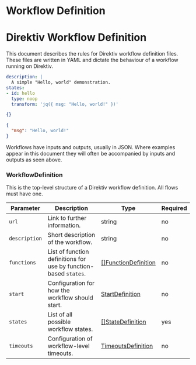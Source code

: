 # Workflow Definition 

# Direktiv Workflow Definition

This document describes the rules for Direktiv workflow definition files. These files are written in YAML and dictate the behaviour of a workflow running on Direktiv. 

```yaml title="Workflow"
description: |
  A simple "Hello, world" demonstration.
states:
- id: hello
  type: noop
  transform: 'jq({ msg: "Hello, world!" })'
```

```json title="Input"
{}
```

```json title="Output"
{
  "msg": "Hello, world!"
}
```

Workflows have inputs and outputs, usually in JSON. Where examples appear in this document they will often be accompanied by inputs and outputs as seen above.

### WorkflowDefinition

This is the top-level structure of a Direktiv workflow definition. All flows must have one.

| Parameter | Description | Type | Required |
| --- | --- | --- | --- |
| `url` | Link to further information. | string | no |
| `description` | Short description of the workflow.  | string | no |
| `functions` | List of function definitions for use by function-based `states`. | [[]FunctionDefinition](/spec/workflow-yaml/functions/#functiondefinition) | no |
| `start` | Configuration for how the workflow should start. | [StartDefinition](./starts.md) | no |
| `states` | List of all possible workflow states. | [[]StateDefinition](./states.md) | yes | 
| `timeouts` | Configuration of workflow-level timeouts. | [TimeoutsDefinition](./timeouts.md) | no |
